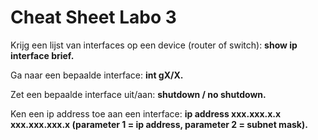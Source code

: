# Cheat Sheet Labo 3

Krijg een lijst van interfaces op een device (router of switch): **show ip interface brief.**

Ga naar een bepaalde interface: **int gX/X.**

Zet een bepaalde interface uit/aan: **shutdown / no shutdown.**

Ken een ip address toe aan een interface: **ip address xxx.xxx.x.x xxx.xxx.xxx.x (parameter 1 = ip address, parameter 2 = subnet mask).**
